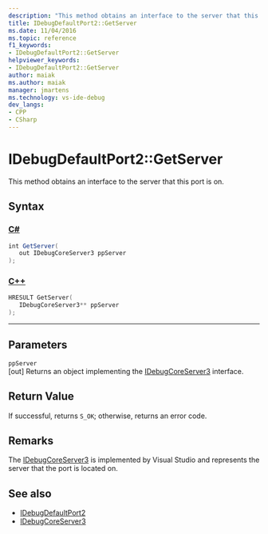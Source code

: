 ```yaml
---
description: "This method obtains an interface to the server that this port is on."
title: IDebugDefaultPort2::GetServer
ms.date: 11/04/2016
ms.topic: reference
f1_keywords:
- IDebugDefaultPort2::GetServer
helpviewer_keywords:
- IDebugDefaultPort2::GetServer
author: maiak
ms.author: maiak
manager: jmartens
ms.technology: vs-ide-debug
dev_langs:
- CPP
- CSharp
---
```

# IDebugDefaultPort2::GetServer

This method obtains an interface to the server that this port is on.

## Syntax

### [C#](#tab/csharp)
```csharp
int GetServer(
   out IDebugCoreServer3 ppServer
);
```
### [C++](#tab/cpp)
```cpp
HRESULT GetServer(
   IDebugCoreServer3** ppServer
);
```
---

## Parameters
`ppServer`\
[out] Returns an object implementing the [IDebugCoreServer3](../../../extensibility/debugger/reference/idebugcoreserver3.md) interface.

## Return Value
 If successful, returns `S_OK`; otherwise, returns an error code.

## Remarks
 The [IDebugCoreServer3](../../../extensibility/debugger/reference/idebugcoreserver3.md) is implemented by Visual Studio and represents the server that the port is located on.

## See also
- [IDebugDefaultPort2](../../../extensibility/debugger/reference/idebugdefaultport2.md)
- [IDebugCoreServer3](../../../extensibility/debugger/reference/idebugcoreserver3.md)
